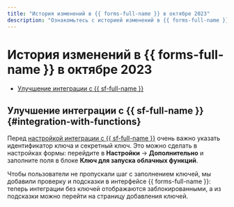 ```yaml
---
title: "История изменений в {{ forms-full-name }} в октябре 2023"
description: "Ознакомьтесь с историей изменений в {{ forms-full-name }} за октябрь 2023."
---
```


# История изменений в {{ forms-full-name }} в октябре 2023

* [Улучшение интеграции с {{ sf-full-name }}](#integration-with-functions)


## Улучшение интеграции с {{ sf-full-name }} {#integration-with-functions}

Перед [настройкой интеграции с {{ sf-full-name }}](../call-function.md) очень важно указать идентификатор ключа и секретный ключ. Это можно сделать в настройках формы: перейдите в **Настройки** → **Дополнительно** и заполните поля в блоке **Ключ для запуска облачных функций**.

Чтобы пользователи не пропускали шаг с заполнением ключей, мы добавили проверку и подсказки в интерфейсе {{ forms-full-name }}: теперь интеграции без ключей отображаются заблокированными, а из подсказки можно перейти на страницу добавления ключей.


